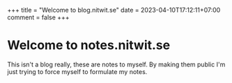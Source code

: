 +++
title = "Welcome to blog.nitwit.se"
date = 2023-04-10T17:12:11+07:00
comment = false
+++

# Welcome to notes.nitwit.se

This isn't a blog really, these are notes to myself. By making them public I'm just trying to force myself to formulate my notes.



